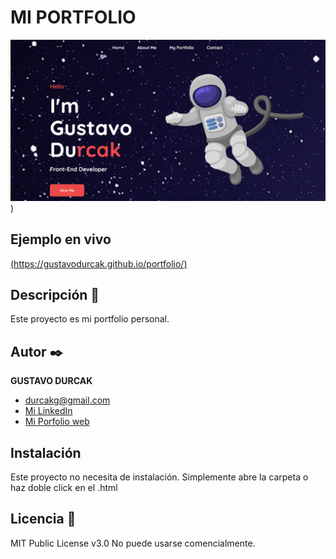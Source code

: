 # MI PORTFOLIO
![Imagen del proyecto](https://github.com/gustavodurcak/portfolio/blob/main/imagenes/Captura%20de%20Pantalla%202022-09-19%20a%20la(s)%2019.png))


## Ejemplo en vivo
[(https://gustavodurcak.github.io/portfolio/)](https://gustavodurcak.github.io/pagina_cafe/)


## Descripción 📑

Este proyecto es mi portfolio personal.


## Autor ✒️
**GUSTAVO DURCAK**

* [durcakg@gmail.com](durcakg@gmail.com)
* [Mi LinkedIn](https://www.linkedin.com/in/gustavodurcak/)
* [Mi Porfolio web](https://tu-dominio.com/)


## Instalación 
Este proyecto no necesita de instalación. Simplemente abre la carpeta o haz doble click en el .html


## Licencia 📄
MIT Public License v3.0
No puede usarse comencialmente.
